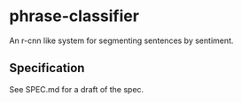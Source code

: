 # phrase-classifier
An r-cnn like system for segmenting sentences by sentiment.

## Specification

See SPEC.md for a draft of the spec.
